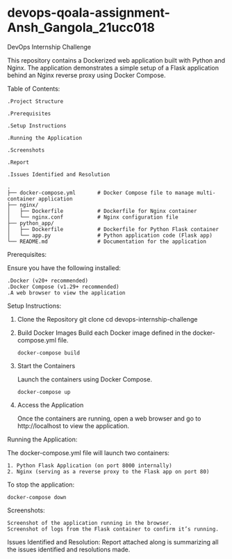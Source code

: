# devops-qoala-assignment-Ansh_Gangola_21ucc018

DevOps Internship Challenge

This repository contains a Dockerized web application built with Python and Nginx. The application demonstrates a simple setup of a Flask application behind an Nginx reverse proxy using Docker Compose.

Table of Contents:

    .Project Structure

    .Prerequisites

    .Setup Instructions

    .Running the Application

    .Screenshots

    .Report

    .Issues Identified and Resolution

```## Project Structure
.
├── docker-compose.yml       # Docker Compose file to manage multi-container application
├── nginx/
│   ├── Dockerfile           # Dockerfile for Nginx container
│   └── nginx.conf           # Nginx configuration file
├── python_app/
│   ├── Dockerfile           # Dockerfile for Python Flask container
│   └── app.py               # Python application code (Flask app)
└── README.md                # Documentation for the application
```


Prerequisites:

Ensure you have the following installed:

    .Docker (v20+ recommended)
    .Docker Compose (v1.29+ recommended)
    .A web browser to view the application

Setup Instructions:

1.  Clone the Repository
    git clone <repository-url>
    cd devops-internship-challenge

2.  Build Docker Images
    Build each Docker image defined in the docker-compose.yml file.

        docker-compose build

3.  Start the Containers

    Launch the containers using Docker Compose.

        docker-compose up

4.  Access the Application

    Once the containers are running, open a web browser and go to http://localhost to view the application.

Running the Application:

The docker-compose.yml file will launch two containers:

    1. Python Flask Application (on port 8000 internally)
    2. Nginx (serving as a reverse proxy to the Flask app on port 80)

To stop the application:

    docker-compose down

Screenshots:

    Screenshot of the application running in the browser.
    Screenshot of logs from the Flask container to confirm it’s running.

Issues Identified and Resolution:
Report attached along is summarizing all the issues identified and resolutions made.
